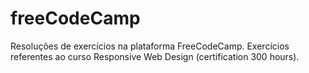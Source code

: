 # freeCodeCamp
Resoluções de exercícios na plataforma FreeCodeCamp. Exercícios referentes ao curso Responsive Web Design (certification 300 hours).
